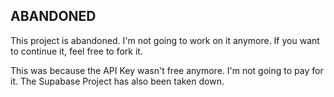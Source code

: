 ## ABANDONED

This project is abandoned. I'm not going to work on it anymore. If you want to continue it, feel free to fork it.

This was because the API Key wasn't free anymore. I'm not going to pay for it. The Supabase Project has also been taken down.

